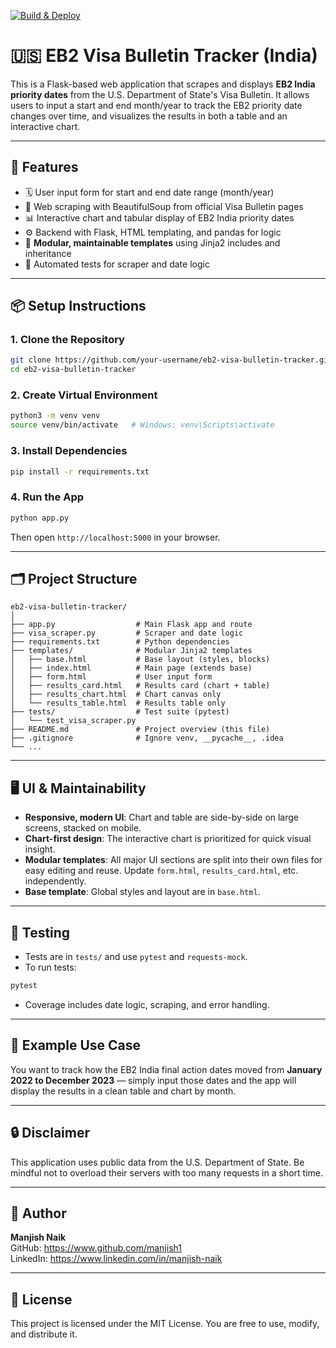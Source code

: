 [![Build & Deploy](https://github.com/${{github.repository}}/actions/workflows/deploy.yml/badge.svg?branch=main)](https://github.com/${{github.repository}}/actions/workflows/deploy.yml)

# 🇺🇸 EB2 Visa Bulletin Tracker (India)

This is a Flask-based web application that scrapes and displays **EB2 India priority dates** from the U.S. Department of State's Visa Bulletin. It allows users to input a start and end month/year to track the EB2 priority date changes over time, and visualizes the results in both a table and an interactive chart.

---

## 🔧 Features

- 🗓️ User input form for start and end date range (month/year)
- 🧹 Web scraping with BeautifulSoup from official Visa Bulletin pages
- 📊 Interactive chart and tabular display of EB2 India priority dates
- ⚙️ Backend with Flask, HTML templating, and pandas for logic
- 🧩 **Modular, maintainable templates** using Jinja2 includes and inheritance
- 🧪 Automated tests for scraper and date logic

---

## 📦 Setup Instructions

### 1. Clone the Repository

```bash
git clone https://github.com/your-username/eb2-visa-bulletin-tracker.git
cd eb2-visa-bulletin-tracker
```

### 2. Create Virtual Environment

```bash
python3 -m venv venv
source venv/bin/activate   # Windows: venv\Scripts\activate
```

### 3. Install Dependencies

```bash
pip install -r requirements.txt
```

### 4. Run the App

```bash
python app.py
```

Then open `http://localhost:5000` in your browser.

---

## 🗂️ Project Structure

```
eb2-visa-bulletin-tracker/
│
├── app.py                  # Main Flask app and route
├── visa_scraper.py         # Scraper and date logic
├── requirements.txt        # Python dependencies
├── templates/              # Modular Jinja2 templates
│   ├── base.html           # Base layout (styles, blocks)
│   ├── index.html          # Main page (extends base)
│   ├── form.html           # User input form
│   ├── results_card.html   # Results card (chart + table)
│   ├── results_chart.html  # Chart canvas only
│   └── results_table.html  # Results table only
├── tests/                  # Test suite (pytest)
│   └── test_visa_scraper.py
├── README.md               # Project overview (this file)
├── .gitignore              # Ignore venv, __pycache__, .idea
└── ...
```

---

## 🖥️ UI & Maintainability

- **Responsive, modern UI**: Chart and table are side-by-side on large screens, stacked on mobile.
- **Chart-first design**: The interactive chart is prioritized for quick visual insight.
- **Modular templates**: All major UI sections are split into their own files for easy editing and reuse. Update `form.html`, `results_card.html`, etc. independently.
- **Base template**: Global styles and layout are in `base.html`.

---

## 🧪 Testing

- Tests are in `tests/` and use `pytest` and `requests-mock`.
- To run tests:

```bash
pytest
```

- Coverage includes date logic, scraping, and error handling.

---

## 📝 Example Use Case

You want to track how the EB2 India final action dates moved from **January 2022 to December 2023** — simply input those dates and the app will display the results in a clean table and chart by month.

---

## 🔒 Disclaimer

This application uses public data from the U.S. Department of State. Be mindful not to overload their servers with too many requests in a short time.

---

## 🙋 Author

**Manjish Naik**  
GitHub: https://www.github.com/manjish1  
LinkedIn: https://www.linkedin.com/in/manjish-naik

---

## 📄 License

This project is licensed under the MIT License. You are free to use, modify, and distribute it.

